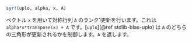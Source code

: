 ```julia
syr!(uplo, alpha, x, A)
```

ベクトル `x` を用いて対称行列 `A` のランク1更新を行います。これは `alpha*x*transpose(x) + A` です。[`uplo`](@ref stdlib-blas-uplo) は `A` のどちらの三角形が更新されるかを制御します。`A` を返します。

